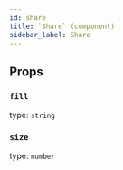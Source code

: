 ```yaml
---
id: share
title: `Share` (component)
sidebar_label: Share
---
```



Props
-----

### `fill`

type: `string`


### `size`

type: `number`

